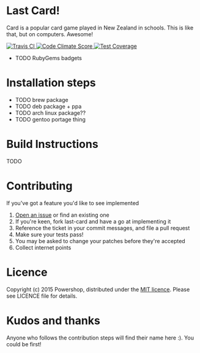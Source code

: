 Last Card!
========================================

Card is a popular card game played in New Zealand in schools. This is like
that, but on computers. Awesome!

[
  ![Travis CI](https://travis-ci.org/theflimflam/last-card.svg?branch=master)
](https://travis-ci.org/theflimflam/last-card)
[
  ![Code Climate Score](https://d3s6mut3hikguw.cloudfront.net/github/theflimflam/last-card/badges/gpa.svg) 
](https://codeclimate.com/github/theflimflam/last-card)
[
  ![Test Coverage](https://codeclimate.com/github/theflimflam/last-card/badges/coverage.svg)
](https://codeclimate.com/github/theflimflam/last-card/coverage)

* TODO RubyGems badgets

Installation steps
========================================

* TODO brew package
* TODO deb package + ppa
* TODO arch linux package??
* TODO gentoo portage thing

Build Instructions
========================================

TODO

Contributing
========================================

If you've got a feature you'd like to see implemented

1. [Open an issue][1] or find an existing one
2. If you're keen, fork last-card and have a go at implementing it
3. Reference the ticket in your commit messages, and file a pull request
4. Make sure your tests pass!
4. You may be asked to change your patches before they're accepted
5. Collect internet points

  [1]: https://github.com/theflimflam/last-card/issues

Licence
========================================

Copyright (c) 2015 Powershop, distributed under the
[MIT&nbsp;licence][2]. Please see LICENCE file
for details.

  [2]: https://en.wikipedia.org/wiki/MIT_License

Kudos and thanks
========================================

Anyone who follows the contribution steps will find their name here :). You
could be first!
